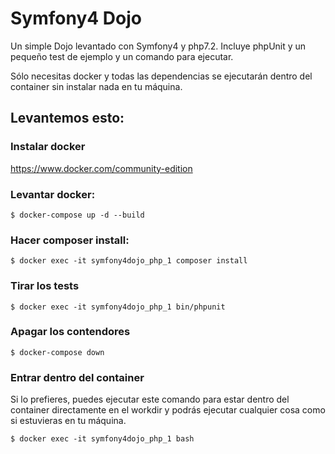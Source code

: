 Symfony4 Dojo
=============

Un simple Dojo levantado con Symfony4 y php7.2. Incluye phpUnit y un pequeño test de ejemplo y un comando para ejecutar. 

Sólo necesitas docker y todas las dependencias se ejecutarán dentro del container sin instalar nada en tu máquina.

## Levantemos esto:

### Instalar docker 
https://www.docker.com/community-edition

### Levantar docker:

```$ docker-compose up -d --build```

### Hacer composer install:
```$ docker exec -it symfony4dojo_php_1 composer install```


### Tirar los tests

```$ docker exec -it symfony4dojo_php_1 bin/phpunit```

### Apagar los contendores
```$ docker-compose down```

### Entrar dentro del container
Si lo prefieres, puedes ejecutar este comando para estar dentro del container directamente en el workdir y podrás ejecutar cualquier cosa como si estuvieras en tu máquina.

```$ docker exec -it symfony4dojo_php_1 bash```


